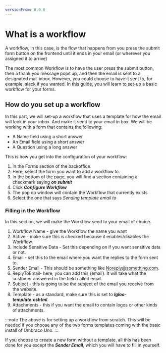 ```yaml
---
versionFrom: 8.0.0
---
```


# What is a workflow

A workflow, in this case, is the flow that happens from you press the submit form button on the frontend until it ends in your email (or wherever you assigned it to arrive)

The most common Workflow is to have the user press the submit button, then a thank you message pops up, and then the email is sent to a designated mail inbox. However, you could choose to have it sent to, for example, slack if you wanted. In this guide, you will learn to set-up a basic workflow for your forms.

## How do you set up a workflow

In this part, we will set-up a workflow that uses a template for how the email will look in your inbox. And make it send to your email in box.
We will be working with a form that contains the following:

* A Name field using a short answer
* An Email field using a short answer
* A Question using a long answer

This is how you get into the configuration of your workflow:

1. In the Forms section of the backoffice.
2. Here, select the form you want to add a workflow to.
3. In the bottom of the page, you will find a section containing a checkmark saying ***on submit***
4. Click ***Configure Workflow***
5. The pop op window will contain the Workflow that currently exists
6. Select the one that says *Sending template email to*

### Filling in the Workflow

In this section, we will make the Workflow send to your email of choice.

1. Workflow Name - give the Workflow the name you want
2. Active - make sure this is checked because it enables/disables the Workflow.
3. Include Sensitive Data - Set this depending on if you want sensitive data or not.
4. Email - set this to the email where you want the replies to the form sent to.
5. Sender Email - This should be something like Noreply@something.com.
6. ReplyToEmail- here, you can add this {email}. It will take what the customer answered in the field called email.
7. Subject - this is going to be the subject of the email you receive from the website.
8. Template - as a standard, make sure this is set to ***Igloo-template.cshtml***.
9. Attachments - this if you want the email to contain logos or other kinds of attachments.

:::note
The above is for setting up a workflow from scratch. This will be needed if you choose any of the two forms templates coming with the basic install of Umbraco Uno.
:::

If you choose to create a new form without a template, all this has been done for you except the ***Sender Email***, which you will have to fill in yourself.
